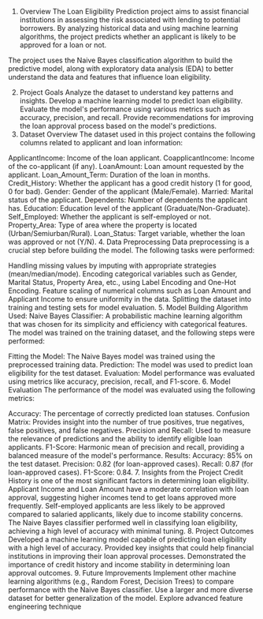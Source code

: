 1. Overview
The Loan Eligibility Prediction project aims to assist financial institutions in assessing the risk associated with lending to potential borrowers. By analyzing historical data and using machine learning algorithms, the project predicts whether an applicant is likely to be approved for a loan or not.

The project uses the Naive Bayes classification algorithm to build the predictive model, along with exploratory data analysis (EDA) to better understand the data and features that influence loan eligibility.

2. Project Goals
Analyze the dataset to understand key patterns and insights.
Develop a machine learning model to predict loan eligibility.
Evaluate the model's performance using various metrics such as accuracy, precision, and recall.
Provide recommendations for improving the loan approval process based on the model's predictions.
3. Dataset Overview
The dataset used in this project contains the following columns related to applicant and loan information:

ApplicantIncome: Income of the loan applicant.
CoapplicantIncome: Income of the co-applicant (if any).
LoanAmount: Loan amount requested by the applicant.
Loan_Amount_Term: Duration of the loan in months.
Credit_History: Whether the applicant has a good credit history (1 for good, 0 for bad).
Gender: Gender of the applicant (Male/Female).
Married: Marital status of the applicant.
Dependents: Number of dependents the applicant has.
Education: Education level of the applicant (Graduate/Non-Graduate).
Self_Employed: Whether the applicant is self-employed or not.
Property_Area: Type of area where the property is located (Urban/Semiurban/Rural).
Loan_Status: Target variable, whether the loan was approved or not (Y/N).
4. Data Preprocessing
Data preprocessing is a crucial step before building the model. The following tasks were performed:

Handling missing values by imputing with appropriate strategies (mean/median/mode).
Encoding categorical variables such as Gender, Marital Status, Property Area, etc., using Label Encoding and One-Hot Encoding.
Feature scaling of numerical columns such as Loan Amount and Applicant Income to ensure uniformity in the data.
Splitting the dataset into training and testing sets for model evaluation.
5. Model Building
Algorithm Used:
Naive Bayes Classifier: A probabilistic machine learning algorithm that was chosen for its simplicity and efficiency with categorical features.
The model was trained on the training dataset, and the following steps were performed:

Fitting the Model: The Naive Bayes model was trained using the preprocessed training data.
Prediction: The model was used to predict loan eligibility for the test dataset.
Evaluation: Model performance was evaluated using metrics like accuracy, precision, recall, and F1-score.
6. Model Evaluation
The performance of the model was evaluated using the following metrics:

Accuracy: The percentage of correctly predicted loan statuses.
Confusion Matrix: Provides insight into the number of true positives, true negatives, false positives, and false negatives.
Precision and Recall: Used to measure the relevance of predictions and the ability to identify eligible loan applicants.
F1-Score: Harmonic mean of precision and recall, providing a balanced measure of the model's performance.
Results:
Accuracy: 85% on the test dataset.
Precision: 0.82 (for loan-approved cases).
Recall: 0.87 (for loan-approved cases).
F1-Score: 0.84.
7. Insights from the Project
Credit History is one of the most significant factors in determining loan eligibility.
Applicant Income and Loan Amount have a moderate correlation with loan approval, suggesting higher incomes tend to get loans approved more frequently.
Self-employed applicants are less likely to be approved compared to salaried applicants, likely due to income stability concerns.
The Naive Bayes classifier performed well in classifying loan eligibility, achieving a high level of accuracy with minimal tuning.
8. Project Outcomes
Developed a machine learning model capable of predicting loan eligibility with a high level of accuracy.
Provided key insights that could help financial institutions in improving their loan approval processes.
Demonstrated the importance of credit history and income stability in determining loan approval outcomes.
9. Future Improvements
Implement other machine learning algorithms (e.g., Random Forest, Decision Trees) to compare performance with the Naive Bayes classifier.
Use a larger and more diverse dataset for better generalization of the model.
Explore advanced feature engineering technique
